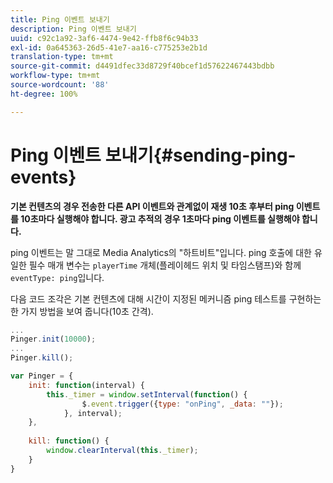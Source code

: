 ```yaml
---
title: Ping 이벤트 보내기
description: Ping 이벤트 보내기
uuid: c92c1a92-3af6-4474-9e42-ffb8f6c94b33
exl-id: 0a645363-26d5-41e7-aa16-c775253e2b1d
translation-type: tm+mt
source-git-commit: d4491dfec33d8729f40bcef1d57622467443bdbb
workflow-type: tm+mt
source-wordcount: '88'
ht-degree: 100%

---
```


# Ping 이벤트 보내기{#sending-ping-events}

**기본 컨텐츠의 경우 전송한 다른 API 이벤트와 관계없이 재생 10초 후부터 ping 이벤트를 10초마다 실행해야 합니다. 광고 추적의 경우 1초마다 ping 이벤트를 실행해야 합니다.**

ping 이벤트는 말 그대로 Media Analytics의 &quot;하트비트&quot;입니다. ping 호출에 대한 유일한 필수 매개 변수는 `playerTime` 개체(플레이헤드 위치 및 타임스탬프)와 함께`eventType: ping`입니다. 

다음 코드 조각은 기본 컨텐츠에 대해 시간이 지정된 메커니즘 ping 테스트를 구현하는 한 가지 방법을 보여 줍니다(10초 간격).

```js
... 
Pinger.init(10000); 
... 
Pinger.kill();

var Pinger = { 
    init: function(interval) { 
        this._timer = window.setInterval(function() { 
                $.event.trigger({type: "onPing", _data: ""}); 
            }, interval); 
    }, 
     
    kill: function() { 
        window.clearInterval(this._timer); 
    } 
}
```
